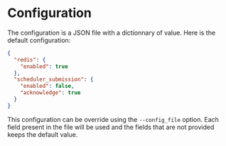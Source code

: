 # Configuration

The configuration is a JSON file with a dictionnary of value. Here is the
default configuration:

```json
{
  "redis": {
    "enabled": true
  },
  "scheduler_submission": {
    "enabled": false,
    "acknowledge": true
  }
}
```

This configuration can be override using the ``--config_file`` option. Each
field present in the file will be used and the fields that are not provided
keeps the default value.

